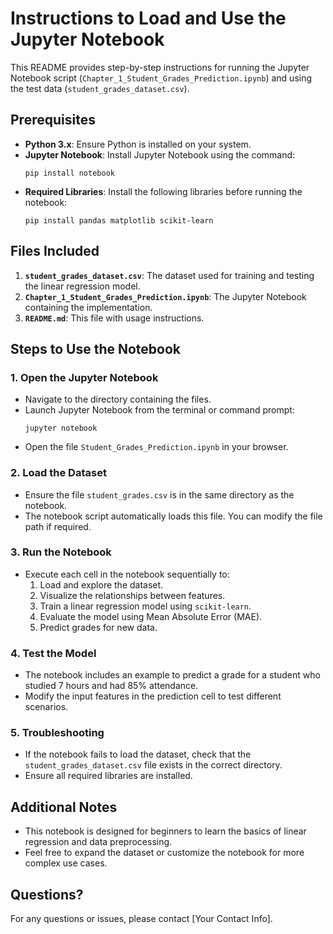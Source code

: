 
# Instructions to Load and Use the Jupyter Notebook

This README provides step-by-step instructions for running the Jupyter Notebook script (`Chapter_1_Student_Grades_Prediction.ipynb`) and using the test data (`student_grades_dataset.csv`).

## Prerequisites
- **Python 3.x**: Ensure Python is installed on your system.
- **Jupyter Notebook**: Install Jupyter Notebook using the command:
  ```
  pip install notebook
  ```
- **Required Libraries**: Install the following libraries before running the notebook:
  ```
  pip install pandas matplotlib scikit-learn
  ```

## Files Included
1. **`student_grades_dataset.csv`**: The dataset used for training and testing the linear regression model.
2. **`Chapter_1_Student_Grades_Prediction.ipynb`**: The Jupyter Notebook containing the implementation.
3. **`README.md`**: This file with usage instructions.

## Steps to Use the Notebook

### 1. Open the Jupyter Notebook
- Navigate to the directory containing the files.
- Launch Jupyter Notebook from the terminal or command prompt:
  ```
  jupyter notebook
  ```
- Open the file `Student_Grades_Prediction.ipynb` in your browser.

### 2. Load the Dataset
- Ensure the file `student_grades.csv` is in the same directory as the notebook.
- The notebook script automatically loads this file. You can modify the file path if required.

### 3. Run the Notebook
- Execute each cell in the notebook sequentially to:
  1. Load and explore the dataset.
  2. Visualize the relationships between features.
  3. Train a linear regression model using `scikit-learn`.
  4. Evaluate the model using Mean Absolute Error (MAE).
  5. Predict grades for new data.

### 4. Test the Model
- The notebook includes an example to predict a grade for a student who studied 7 hours and had 85% attendance. 
- Modify the input features in the prediction cell to test different scenarios.

### 5. Troubleshooting
- If the notebook fails to load the dataset, check that the `student_grades_dataset.csv` file exists in the correct directory.
- Ensure all required libraries are installed.

## Additional Notes
- This notebook is designed for beginners to learn the basics of linear regression and data preprocessing.
- Feel free to expand the dataset or customize the notebook for more complex use cases.

## Questions?
For any questions or issues, please contact [Your Contact Info].

